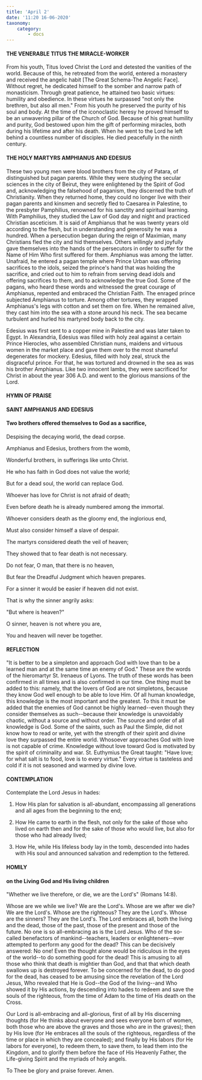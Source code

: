```yaml
---
title: 'April 2'
date: '11:20 16-06-2020'
taxonomy:
    category:
        - docs
---
```


#### THE VENERABLE TITUS THE MIRACLE-WORKER

From his youth, Titus loved Christ the Lord and detested the vanities of the world. Because of this, he retreated from the world, entered a monastery and received the angelic habit [The Great Schema-The Angelic Face]. Without regret, he dedicated himself to the somber and narrow path of monasticism. Through great patience, he attained two basic virtues: humility and obedience. In these virtues he surpassed "not only the brethren, but also all men." From his youth he preserved the purity of his soul and body. At the time of the iconoclastic heresy he proved himself to be an unwavering pillar of the Church of God. Because of his great humility and purity, God bestowed upon him the gift of performing miracles, both during his lifetime and after his death. When he went to the Lord he left behind a countless number of disciples. He died peacefully in the ninth century.

#### THE HOLY MARTYRS AMPHIANUS AND EDESIUS

These two young men were blood brothers from the city of Patara, of distinguished but pagan parents. While they were studying the secular sciences in the city of Beirut, they were enlightened by the Spirit of God and, acknowledging the falsehood of paganism, they discerned the truth of Christianity. When they returned home, they could no longer live with their pagan parents and kinsmen and secretly fled to Caesarea in Palestine, to the presbyter Pamphilius, renowned for his sanctity and spiritual learning. With Pamphilius, they studied the Law of God day and night and practiced Christian asceticism. It is said of Amphianus that he was twenty years old according to the flesh, but in understanding and generosity he was a hundred. When a persecution began during the reign of Maximian, many Christians fled the city and hid themselves. Others willingly and joyfully gave themselves into the hands of the persecutors in order to suffer for the Name of Him Who first suffered for them. Amphianus was among the latter. Unafraid, he entered a pagan temple where Prince Urban was offering sacrifices to the idols, seized the prince's hand that was holding the sacrifice, and cried out to him to refrain from serving dead idols and offering sacrifices to them, and to acknowledge the true God. Some of the pagans, who heard these words and witnessed the great courage of Amphianus, repented and embraced the Christian Faith. The enraged prince subjected Amphianus to torture. Among other tortures, they wrapped Amphianus's legs with cotton and set them on fire. When he remained alive, they cast him into the sea with a stone around his neck. The sea became turbulent and hurled his martyred body back to the city. 

Edesius was first sent to a copper mine in Palestine and was later taken to Egypt. In Alexandria, Edesius was filled with holy zeal against a certain Prince Hierocles, who assembled Christian nuns, maidens and virtuous women in the market place and gave them over to the most shameful degenerates for mockery. Edesius, filled with holy zeal, struck the disgraceful prince. For that, he was tortured and drowned in the sea as was his brother Amphianus. Like two innocent lambs, they were sacrificed for Christ in about the year 306 A.D. and went to the glorious mansions of the Lord.



#### HYMN OF PRAISE

#### SAINT AMPHIANUS AND EDESIUS

#### Two brothers offered themselves to God as a sacrifice,

Despising the decaying world, the dead corpse.


Amphianus and Edesius, brothers from the womb,

Wonderful brothers, in sufferings like unto Christ.

He who has faith in God does not value the world;

But for a dead soul, the world can replace God.

Whoever has love for Christ is not afraid of death;

Even before death he is already numbered among the immortal.

Whoever considers death as the gloomy end, the inglorious end,

Must also consider himself a slave of despair.

The martyrs considered death the veil of heaven;

They showed that to fear death is not necessary.

Do not fear, O man, that there is no heaven,

But fear the Dreadful Judgment which heaven prepares.

For a sinner it would be easier if heaven did not exist.

That is why the sinner angrily asks:

"But where is heaven?"

O sinner, heaven is not where you are,

You and heaven will never be together.
#### 

#### REFLECTION

"It is better to be a simpleton and approach God with love than to be a learned man and at the same time an enemy of God." These are the words of the hieromartyr St. Irenaeus of Lyons. The truth of these words has been confirmed in all times and is also confirmed in our time. One thing must be added to this: namely, that the lovers of God are not simpletons, because they know God well enough to be able to love Him. Of all human knowledge, this knowledge is the most important and the greatest. To this it must be added that the enemies of God cannot be highly learned--even though they consider themselves as such--because their knowledge is unavoidably chaotic, without a source and without order. The source and order of all knowledge is God. Some of the saints, such as Paul the Simple, did not know how to read or write, yet with the strength of their spirit and divine love they surpassed the entire world. Whosoever approaches God with love is not capable of crime. Knowledge without love toward God is motivated by the spirit of criminality and war. St. Euthymius the Great taught: "Have love; for what salt is to food, love is to every virtue." Every virtue is tasteless and cold if it is not seasoned and warmed by divine love.

#### CONTEMPLATION

Contemplate the Lord Jesus in hades:

1.  How His plan for salvation is all-abundant, encompassing all generations and all ages from the beginning to the end;

1.  How He came to earth in the flesh, not only for the sake of those who lived on earth then and for the sake of those who would live, but also for those who had already lived;

1.  How He, while His lifeless body lay in the tomb, descended into hades with His soul and announced salvation and redemption to the fettered.



#### HOMILY

#### on the Living God and His living children

"Whether we live therefore, or die, we are the Lord's" (Romans 14:8).

Whose are we while we live? We are the Lord's. Whose are we after we die? We are the Lord's. Whose are the righteous? They are the Lord's. Whose are the sinners? They are the Lord's. The Lord embraces all, both the living and the dead, those of the past, those of the present and those of the future. No one is so all-embracing as is the Lord Jesus. Who of the so-called benefactors of mankind--teachers, leaders or enlighteners--ever attempted to perform any good for the dead? This can be decisively answered: No one! Even the thought alone would be ridiculous in the eyes of the world--to do something good for the dead! This is amusing to all those who think that death is mightier than God, and that that which death swallows up is destroyed forever. To be concerned for the dead, to do good for the dead, has ceased to be amusing since the revelation of the Lord Jesus, Who revealed that He is God--the God of the living--and Who showed it by His actions, by descending into hades to redeem and save the souls of the righteous, from the time of Adam to the time of His death on the Cross.

Our Lord is all-embracing and all-glorious, first of all by His discerning thoughts (for He thinks about everyone and sees everyone born of women, both those who are above the graves and those who are in the graves); then by His love (for He embraces all the souls of the righteous, regardless of the time or place in which they are concealed); and finally by His labors (for He labors for everyone), to redeem them, to save them, to lead them into the Kingdom, and to glorify them before the face of His Heavenly Father, the Life-giving Spirit and the myriads of holy angels.

To Thee be glory and praise forever. Amen.

